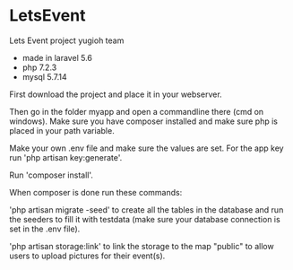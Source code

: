 # LetsEvent
Lets Event project yugioh team

* made in laravel 5.6
* php  7.2.3
* mysql 5.7.14

First download the project and place it in your webserver.

Then go in the folder myapp and open a commandline there (cmd on windows).
Make sure you have composer installed and make sure php is placed in your path variable.

Make your own .env file and make sure the values are set. For the app key run 'php artisan key:generate'.

Run 'composer install'.

When composer is done run these commands:

'php artisan migrate -seed' to create all the tables in the database and run the seeders to fill it with testdata (make sure your database connection is set in the .env file).

'php artisan storage:link' to link the storage to the map "public" to allow users to upload pictures for their event(s).
